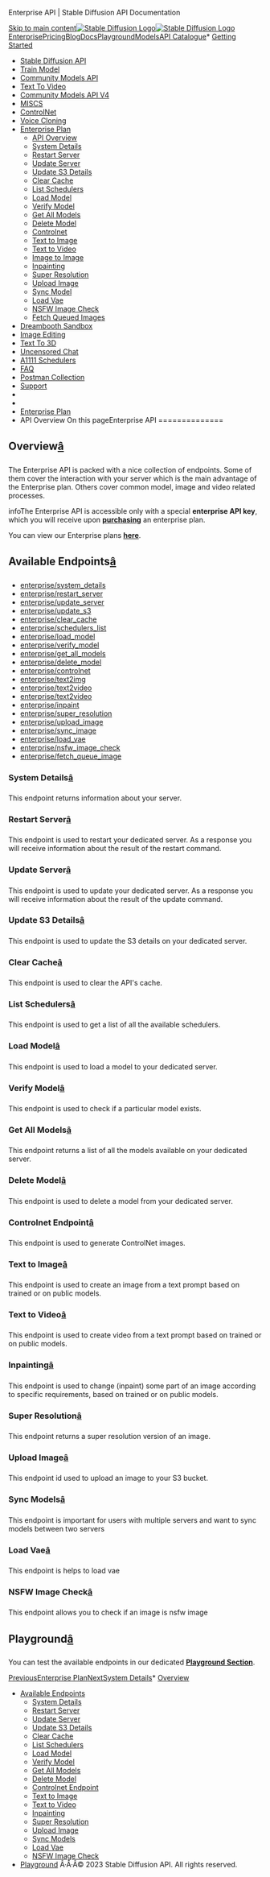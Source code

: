 




Enterprise API \| Stable Diffusion API Documentation








[Skip to main content](#docusaurus_skipToContent_fallback)[![Stable Diffusion Logo](/docs/img/SD-logo.png)![Stable Diffusion Logo](/docs/img/SD-logo.png)](https://stablediffusionapi.com)[Enterprise](https://stablediffusionapi.com/enterprise)[Pricing](https://stablediffusionapi.com/#pricing)[Blog](https://stablediffusionapi.com/blog)[Docs](https://stablediffusionapi.com/docs)[Playground](https://stablediffusionapi.com/playground)[Models](https://stablediffusionapi.com/models)[API Catalogue](https://stablediffusionapi.com/catalogue)* [Getting Started](/docs/)
* [Stable Diffusion API](/docs/category/stable-diffusion-api)
* [Train Model](/docs/category/train-model)
* [Community Models API](/docs/category/community-models-api)
* [Text To Video](/docs/category/text-to-video)
* [Community Models API V4](/docs/category/community-models-api-v4)
* [MISCS](/docs/category/miscs)
* [ControlNet](/docs/category/controlnet)
* [Voice Cloning](/docs/category/voice-cloning)
* [Enterprise Plan](/docs/category/enterprise-plan)
	+ [API Overview](/docs/enterprise-plan/overview)
	+ [System Details](/docs/enterprise-plan/system-details)
	+ [Restart Server](/docs/enterprise-plan/restart-server)
	+ [Update Server](/docs/enterprise-plan/update-server)
	+ [Update S3 Details](/docs/enterprise-plan/update-s3-details)
	+ [Clear Cache](/docs/enterprise-plan/clear-cache)
	+ [List Schedulers](/docs/enterprise-plan/list-schedulers)
	+ [Load Model](/docs/enterprise-plan/load-model)
	+ [Verify Model](/docs/enterprise-plan/verify-model)
	+ [Get All Models](/docs/enterprise-plan/get-all-models)
	+ [Delete Model](/docs/enterprise-plan/delete-model)
	+ [Controlnet](/docs/enterprise-plan/controlnet-ep)
	+ [Text to Image](/docs/enterprise-plan/text2img)
	+ [Text to Video](/docs/enterprise-plan/text2video)
	+ [Image to Image](/docs/enterprise-plan/img2img)
	+ [Inpainting](/docs/enterprise-plan/inpainting)
	+ [Super Resolution](/docs/enterprise-plan/super-resolution)
	+ [Upload Image](/docs/enterprise-plan/upload-image)
	+ [Sync Model](/docs/enterprise-plan/sync-model)
	+ [Load Vae](/docs/enterprise-plan/load-vae)
	+ [NSFW Image Check](/docs/enterprise-plan/nsfw-image-check)
	+ [Fetch Queued Images](/docs/enterprise-plan/fetch-queue-image)
* [Dreambooth Sandbox](/docs/category/dreambooth-sandbox)
* [Image Editing](/docs/category/image-editing)
* [Text To 3D](/docs/category/text-to-3d)
* [Uncensored Chat](/docs/uncensored-chat)
* [A1111 Schedulers](/docs/a1111schedulers)
* [FAQ](/docs/faq)
* [Postman Collection](https://documenter.getpostman.com/view/18679074/2s83zdwReZ)
* [Support](https://discord.gg/UxqnDu7j3r)
* 
* 
* [Enterprise Plan](/docs/category/enterprise-plan)
* API Overview
On this pageEnterprise API
==============

Overview[â](#overview "Direct link to Overview")
--------------------------------------------------

The Enterprise API is packed with a nice collection of endpoints. Some of them cover the interaction with your server which is the main advantage of the Enterprise plan. Others cover common model, image and video related processes.

infoThe Enterprise API is accessible only with a special **enterprise API key**, which you will receive upon **[purchasing](https://stablediffusionapi.com/enterprise#plan)** an enterprise plan.

You can view our Enterprise plans **[here](https://stablediffusionapi.com/enterprise#plan)**.

Available Endpoints[â](#available-endpoints "Direct link to Available Endpoints")
-----------------------------------------------------------------------------------

* [enterprise/system\_details](/docs/enterprise-plan/system-details)
* [enterprise/restart\_server](/docs/enterprise-plan/restart-server)
* [enterprise/update\_server](/docs/enterprise-plan/update-server)
* [enterprise/update\_s3](/docs/enterprise-plan/update-s3-details)
* [enterprise/clear\_cache](/docs/enterprise-plan/clear-cache)
* [enterprise/schedulers\_list](/docs/enterprise-plan/list-schedulers)
* [enterprise/load\_model](/docs/enterprise-plan/load-model)
* [enterprise/verify\_model](/docs/enterprise-plan/verify-model)
* [enterprise/get\_all\_models](/docs/enterprise-plan/get-all-models)
* [enterprise/delete\_model](/docs/enterprise-plan/delete-model)
* [enterprise/controlnet](/docs/enterprise-plan/controlnet-ep)
* [enterprise/text2img](/docs/enterprise-plan/text2img)
* [enterprise/text2video](/docs/enterprise-plan/img2img)
* [enterprise/text2video](/docs/enterprise-plan/text2video)
* [enterprise/inpaint](/docs/enterprise-plan/inpainting)
* [enterprise/super\_resolution](/docs/enterprise-plan/super-resolution)
* [enterprise/upload\_image](/docs/enterprise-plan/upload-image)
* [enterprise/sync\_image](/docs/enterprise-plan/sync-model)
* [enterprise/load\_vae](/docs/enterprise-plan/load-vae)
* [enterprise/nsfw\_image\_check](/docs/enterprise-plan/nsfw-image-check)
* [enterprise/fetch\_queue\_image](/docs/enterprise-plan/fetch-queue-image)
### System Details[â](#system-details "Direct link to System Details")

This endpoint returns information about your server.

### Restart Server[â](#restart-server "Direct link to Restart Server")

This endpoint is used to restart your dedicated server. As a response you will receive information about the result of the restart command.

### Update Server[â](#update-server "Direct link to Update Server")

This endpoint is used to update your dedicated server. As a response you will receive information about the result of the update command.

### Update S3 Details[â](#update-s3-details "Direct link to Update S3 Details")

This endpoint is used to update the S3 details on your dedicated server.

### Clear Cache[â](#clear-cache "Direct link to Clear Cache")

This endpoint is used to clear the API's cache.

### List Schedulers[â](#list-schedulers "Direct link to List Schedulers")

This endpoint is used to get a list of all the available schedulers.

### Load Model[â](#load-model "Direct link to Load Model")

This endpoint is used to load a model to your dedicated server.

### Verify Model[â](#verify-model "Direct link to Verify Model")

This endpoint is used to check if a particular model exists.

### Get All Models[â](#get-all-models "Direct link to Get All Models")

This endpoint returns a list of all the models available on your dedicated server.

### Delete Model[â](#delete-model "Direct link to Delete Model")

This endpoint is used to delete a model from your dedicated server.

### Controlnet Endpoint[â](#controlnet-endpoint "Direct link to Controlnet Endpoint")

This endpoint is used to generate ControlNet images.

### Text to Image[â](#text-to-image "Direct link to Text to Image")

This endpoint is used to create an image from a text prompt based on trained or on public models.

### Text to Video[â](#text-to-video "Direct link to Text to Video")

This endpoint is used to create video from a text prompt based on trained or on public models.

### Inpainting[â](#inpainting "Direct link to Inpainting")

This endpoint is used to change (inpaint) some part of an image according to specific requirements, based on trained or on public models.

### Super Resolution[â](#super-resolution "Direct link to Super Resolution")

This endpoint returns a super resolution version of an image.

### Upload Image[â](#upload-image "Direct link to Upload Image")

This endpoint id used to upload an image to your S3 bucket.

### Sync Models[â](#sync-models "Direct link to Sync Models")

This endpoint is important for users with multiple servers and want to sync models between two servers

### Load Vae[â](#load-vae "Direct link to Load Vae")

This endpoint is helps to load vae

### NSFW Image Check[â](#nsfw-image-check "Direct link to NSFW Image Check")

This endpoint allows you to check if an image is nsfw image

Playground[â](#playground "Direct link to Playground")
--------------------------------------------------------

You can test the available endpoints in our dedicated **[Playground Section](https://stablediffusionapi.com/playground?channel=enterprise)**.

[PreviousEnterprise Plan](/docs/category/enterprise-plan)[NextSystem Details](/docs/enterprise-plan/system-details)* [Overview](#overview)
* [Available Endpoints](#available-endpoints)
	+ [System Details](#system-details)
	+ [Restart Server](#restart-server)
	+ [Update Server](#update-server)
	+ [Update S3 Details](#update-s3-details)
	+ [Clear Cache](#clear-cache)
	+ [List Schedulers](#list-schedulers)
	+ [Load Model](#load-model)
	+ [Verify Model](#verify-model)
	+ [Get All Models](#get-all-models)
	+ [Delete Model](#delete-model)
	+ [Controlnet Endpoint](#controlnet-endpoint)
	+ [Text to Image](#text-to-image)
	+ [Text to Video](#text-to-video)
	+ [Inpainting](#inpainting)
	+ [Super Resolution](#super-resolution)
	+ [Upload Image](#upload-image)
	+ [Sync Models](#sync-models)
	+ [Load Vae](#load-vae)
	+ [NSFW Image Check](#nsfw-image-check)
* [Playground](#playground)
Â·Â·Â© 2023 Stable Diffusion API. All rights reserved.



